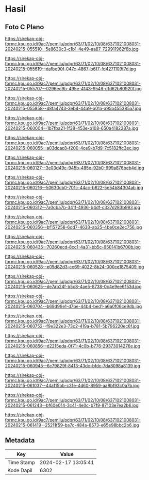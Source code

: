 # Hasil

## Foto C Plano

https://sirekap-obj-formc.kpu.go.id/9ac7/pemilu/pdpr/63/71/02/10/08/6371021008031-20240215-055510--5e8630c3-c1b1-4e49-aa87-729911962f6b.jpg

https://sirekap-obj-formc.kpu.go.id/9ac7/pemilu/pdpr/63/71/02/10/08/6371021008031-20240215-055619--dafbe90f-047c-4867-b6f7-fd4271109f7d.jpg

https://sirekap-obj-formc.kpu.go.id/9ac7/pemilu/pdpr/63/71/02/10/08/6371021008031-20240215-055707--0296ec9b-495e-4143-9546-c1d62b80920f.jpg

https://sirekap-obj-formc.kpu.go.id/9ac7/pemilu/pdpr/63/71/02/10/08/6371021008031-20240215-055858--48fa4743-3eb4-44a9-a01a-a95b455385a7.jpg

https://sirekap-obj-formc.kpu.go.id/9ac7/pemilu/pdpr/63/71/02/10/08/6371021008031-20240215-060004--1b7fba21-1f38-453e-b108-650a4182287a.jpg

https://sirekap-obj-formc.kpu.go.id/9ac7/pemilu/pdpr/63/71/02/10/08/6371021008031-20240215-060055--a03dcac8-f200-4ce9-b7d9-7c5182ffc3ec.jpg

https://sirekap-obj-formc.kpu.go.id/9ac7/pemilu/pdpr/63/71/02/10/08/6371021008031-20240215-060127--3e03d49c-945b-485e-92b0-699a876beb4d.jpg

https://sirekap-obj-formc.kpu.go.id/9ac7/pemilu/pdpr/63/71/02/10/08/6371021008031-20240215-060216--50630cb0-701c-44ac-b822-5e54b84304ab.jpg

https://sirekap-obj-formc.kpu.go.id/9ac7/pemilu/pdpr/63/71/02/10/08/6371021008031-20240215-060312--7a0dba7b-341f-4936-b4df-c337d283b993.jpg

https://sirekap-obj-formc.kpu.go.id/9ac7/pemilu/pdpr/63/71/02/10/08/6371021008031-20240215-060356--bf157258-6dd7-4633-ab25-4be0ce2ec756.jpg

https://sirekap-obj-formc.kpu.go.id/9ac7/pemilu/pdpr/63/71/02/10/08/6371021008031-20240215-060435--70260ecd-8cc1-4a31-bb5c-650141b6700b.jpg

https://sirekap-obj-formc.kpu.go.id/9ac7/pemilu/pdpr/63/71/02/10/08/6371021008031-20240215-060528--e05d82d3-cc69-4022-8b24-000ce1875409.jpg

https://sirekap-obj-formc.kpu.go.id/9ac7/pemilu/pdpr/63/71/02/10/08/6371021008031-20240215-060625--de7ab24f-b5c8-4ae5-8738-0c4e9ee6153d.jpg

https://sirekap-obj-formc.kpu.go.id/9ac7/pemilu/pdpr/63/71/02/10/08/6371021008031-20240215-060704--b69d99e1-d7be-44b4-bed1-a6a0f06ce9db.jpg

https://sirekap-obj-formc.kpu.go.id/9ac7/pemilu/pdpr/63/71/02/10/08/6371021008031-20240215-060752--f9e322e3-73c2-419a-b781-5b796220ec6f.jpg

https://sirekap-obj-formc.kpu.go.id/9ac7/pemilu/pdpr/63/71/02/10/08/6371021008031-20240215-060856--d2215eda-0f71-4c0b-b776-29373014276e.jpg

https://sirekap-obj-formc.kpu.go.id/9ac7/pemilu/pdpr/63/71/02/10/08/6371021008031-20240215-060945--6c79829f-8413-43dc-bfdc-7da8098a8139.jpg

https://sirekap-obj-formc.kpu.go.id/9ac7/pemilu/pdpr/63/71/02/10/08/6371021008031-20240215-061037--44a115bb-c31e-4d60-8959-aa8bf93c0a7b.jpg

https://sirekap-obj-formc.kpu.go.id/9ac7/pemilu/pdpr/63/71/02/10/08/6371021008031-20240215-061243--bf60e014-3c41-4e0c-b7f9-87103e7ea2b6.jpg

https://sirekap-obj-formc.kpu.go.id/9ac7/pemilu/pdpr/63/71/02/10/08/6371021008031-20240215-061419--25211f59-ba7c-484a-8573-e65e98bbc2b6.jpg


## Metadata

| Key        | Value               |
| ---------- | ------------------- |
| Time Stamp | 2024-02-17 13:05:41 |
| Kode Dapil | 6302                |



